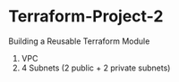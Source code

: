 # Terraform-Project-2

Building a Reusable Terraform Module

1. VPC
2. 4 Subnets (2 public + 2 private subnets)